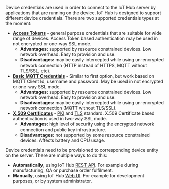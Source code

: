 
Device credentials are used in order to connect to the IoT Hub server by applications that are running on the device.
IoT Hub is designed to support different device credentials. There are two supported credentials types at the moment:

 - [**Access Tokens**](/docs/{{docsPrefix}}user-guide/access-token/) - general purpose credentials that are suitable for wide range of devices. 
 Access Token based authentication may be used in not encrypted or one-way SSL mode.
   - **Advantages:** supported by resource constrained devices. Low network overhead. Easy to provision and use.
   - **Disadvantages:** may be easily intercepted while using un-encrypted network connection (HTTP instead of HTTPS, MQTT without TLS/SSL, etc).
 - [**Basic MQTT Credentials**](/docs/{{docsPrefix}}user-guide/basic-mqtt/) - Similar to first option, but work based on MQTT Client Id, username and password. May be used in not encrypted or one-way SSL mode.
   - **Advantages:** supported by resource constrained devices. Low network overhead. Easy to provision and use.
   - **Disadvantages:** may be easily intercepted while using un-encrypted network connection (MQTT without TLS/SSL).   
 - [**X.509 Certificates**](/docs/{{docsPrefix}}user-guide/certificates/) - [PKI](https://en.wikipedia.org/wiki/Public_key_infrastructure) and [TLS](https://en.wikipedia.org/wiki/Transport_Layer_Security) standard. 
 X.509 Certificate based authentication is used in two-way SSL mode.
   - **Advantages:** high level of security using the encrypted network connection and public key infrastructure.
   - **Disadvantages:** not supported by some resource constrained devices. Affects battery and CPU usage.

Device credentials need to be provisioned to corresponding device entity on the server. 
There are multiple ways to do this:

 - **Automatically**, using IoT Hub [REST API](/docs/{{docsPrefix}}reference/rest-api/). For example during manufacturing, QA or purchase order fulfilment.
 - **Manually**, using IoT Hub [Web UI](/docs/{{docsPrefix}}user-guide/ui/devices/#manage-device-credentials). For example for development purposes, or by system administrator.


